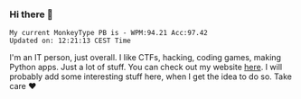 ### Hi there 👋
<!-- PB START -->
```
My current MonkeyType PB is - WPM:94.21 Acc:97.42
Updated on: 12:21:13 CEST Time
```
<!-- PB END -->
I'm an IT person, just overall. I like CTFs, hacking, coding games, making Python apps. Just a lot of stuff.
You can check out my website [here](https://skill3472.github.io/).
I will probably add some interesting stuff here, when I get the idea to do so. Take care ❤️
